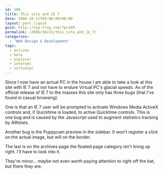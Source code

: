 ```yaml
---
id: 189
title: This site and IE 7
date: 2006-10-21T00:00:00+00:00
layout: post.liquid
guid: http://top-frog.com/?p=189
permalink: /2006/10/21/this_site_and_ie_7/
categories:
  - 'Web Design & Development'
tags:
  - activex
  - beta
  - explorer
  - internet
  - virtualpc
---
```

Since I now have an actual PC in the house I am able to take a look at this site with IE 7 and not have to endure Virtual PC's glacial speeds. As of the official release of IE 7 to the masses this site only has three bugs (that I've found in casual browsing). 

One is that an IE 7 user will be prompted to activate Windows Media ActiveX controls and, if Quicktime is loaded, to active Quicktime controls. This is one bug and is caused by the Javascript used to augment statistics tracking by AWstats.

Another bug is the Puppycam preview in the sidebar. It won't register a click on the actual image, but will on the border. 

The last is on the archives page the floated page category isn't lining up right. I'll have to look into it.

They're minor… maybe not even worth paying attention to right off the bat, but there they are.
